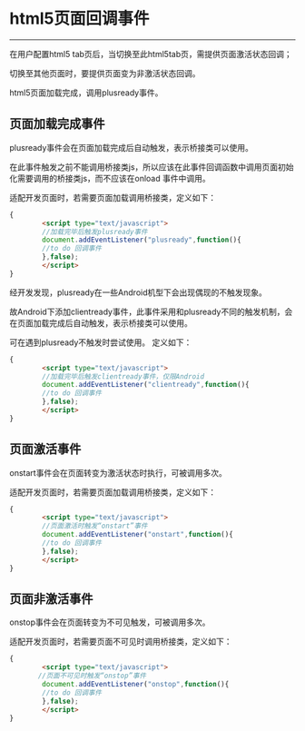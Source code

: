 # html5页面回调事件

---
在用户配置html5 tab页后，当切换至此html5tab页，需提供页面激活状态回调；

切换至其他页面时，要提供页面变为非激活状态回调。 

html5页面加载完成，调用plusready事件。

<h2 id="cid_0">页面加载完成事件</h2>

plusready事件会在页面加载完成后自动触发，表示桥接类可以使用。

在此事件触发之前不能调用桥接类js，所以应该在此事件回调函数中调用页面初始化需要调用的桥接类js，而不应该在onload 事件中调用。

适配开发页面时，若需要页面加载调用桥接类，定义如下：

```html
{
        <script type="text/javascript">
        //加载完毕后触发plusready事件
        document.addEventListener("plusready",function(){
        //to do 回调事件
        },false);
        </script>
}
```
经开发发现，plusready在一些Android机型下会出现偶现的不触发现象。

故Android下添加clientready事件，此事件采用和plusready不同的触发机制，会在页面加载完成后自动触发，表示桥接类可以使用。

可在遇到plusready不触发时尝试使用。
定义如下：

```html
{
        <script type="text/javascript">
        //加载完毕后触发clientready事件，仅限Android
        document.addEventListener("clientready",function(){
        //to do 回调事件
        },false);
        </script>
}
```

<h2 id="cid_1">页面激活事件</h2>

onstart事件会在页面转变为激活状态时执行，可被调用多次。

适配开发页面时，若需要页面加载调用桥接类，定义如下：

```html
{
        <script type="text/javascript">
        //页面激活时触发“onstart”事件
        document.addEventListener("onstart",function(){
        //to do 回调事件
        },false);
        </script>
}
```

<h2 id="cid_2">页面非激活事件</h2>

onstop事件会在页面转变为不可见触发，可被调用多次。

适配开发页面时，若需要页面不可见时调用桥接类，定义如下：

```html
{
        <script type="text/javascript">
       //页面不可见时触发“onstop”事件
        document.addEventListener("onstop",function(){
        //to do 回调事件
        },false);
        </script>
}
```